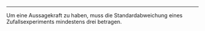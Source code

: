 ***

Um eine Aussagekraft zu haben, muss die Standardabweichung eines Zufallsexperiments mindestens drei betragen.